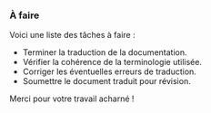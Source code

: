 ### À faire 

Voici une liste des tâches à faire :

- Terminer la traduction de la documentation.
- Vérifier la cohérence de la terminologie utilisée.
- Corriger les éventuelles erreurs de traduction.
- Soumettre le document traduit pour révision.

Merci pour votre travail acharné !
